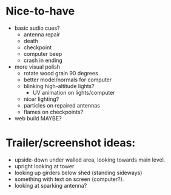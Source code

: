 # Nice-to-have
- basic audio cues?
    - antenna repair
    - death
    - checkpoint
    - computer beep
    - crash in ending
- more visual polish
    - rotate wood grain 90 degrees
    - better model/normals for computer
    - blinking high-altitude lights?
        - UV animation on lights/computer
    - nicer lighting?
    - particles on repaired antennas
    - flames on checkpoints?
- web build MAYBE?

# Trailer/screenshot ideas:
- upside-down under walled area, looking towards main level.
- upright looking at tower
- looking up girders below shed (standing sideways)
- something with text on screen (computer?). 
- looking at sparking antenna?
